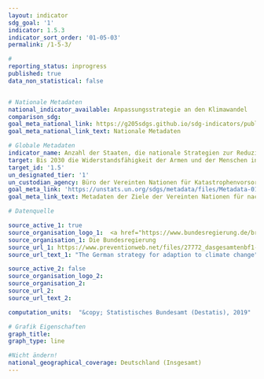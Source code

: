 ```yaml
---
layout: indicator
sdg_goal: '1'
indicator: 1.5.3
indicator_sort_order: '01-05-03'
permalink: /1-5-3/

#
reporting_status: inprogress
published: true
data_non_statistical: false


# Nationale Metadaten
national_indicator_available: Anpassungsstrategie an den Klimawandel
comparison_sdg:
goal_meta_national_link: https://g205sdgs.github.io/sdg-indicators/public/MetaDe/1.5.3.pdf
goal_meta_national_link_text: Nationale Metadaten

# Globale Metadaten
indicator_name: Anzahl der Staaten, die nationale Strategien zur Reduzierung des Katastrophenrisikos in Einklang mit dem Sendai-Rahmenwerk zur Katastrophenvorsorge 2015-2030 verabschiedet und umgesetzt haben
target: Bis 2030 die Widerstandsfähigkeit der Armen und der Menschen in prekären Situationen erhöhen und ihre Exposition und Anfälligkeit gegenüber klimabedingten Extremereignissen und anderen wirtschaftlichen, sozialen und ökologischen Schocks und Katastrophen verringern
target_id: '1.5'
un_designated_tier: '1'
un_custodian_agency: Büro der Vereinten Nationen für Katastrophenvorsorge (UNDRR)
goal_meta_link: 'https://unstats.un.org/sdgs/metadata/files/Metadata-01-05-03.pdf'
goal_meta_link_text: Metadaten der Ziele der Vereinten Nationen für nachhaltige Entwicklung

# Datenquelle

source_active_1: true
source_organisation_logo_1:  <a href="https://www.bundesregierung.de/breg-de"><img src="https://g205sdgs.github.io/sdg-indicators/public/logos/bundesregierung.png" alt="Logo" /></a>
source_organisation_1: Die Bundesregierung
source_url_1: https://www.preventionweb.net/files/27772_dasgesamtenbf1-63.pdf
source_url_text_1: "The German strategy for adaption to climate change"

source_active_2: false
source_organisation_logo_2:
source_organisation_2:
source_url_2:
source_url_text_2:

computation_units:  "&copy; Statistisches Bundesamt (Destatis), 2019"

# Grafik Eigenschaften
graph_title:
graph_type: line

#Nicht ändern!
national_geographical_coverage: Deutschland (Insgesamt)
---
```

